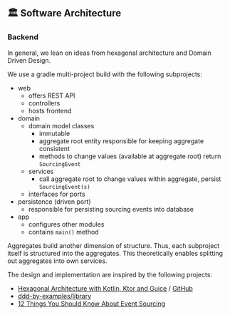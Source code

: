 ## 🏛 Software Architecture

### Backend

In general, we lean on ideas from hexagonal architecture and Domain Driven Design.

We use a gradle multi-project build with the following subprojects:
* web
    * offers REST API
    * controllers
    * hosts frontend
* domain
    * domain model classes
        * immutable
        * aggregate root entity responsible for keeping aggregate consistent
        * methods to change values (available at aggregate root) return `SourcingEvent`
    * services
        * call aggregate root to change values within aggregate, persist `SourcingEvent(s)`
    * interfaces for ports
* persistence (driven port)
    * responsible for persisting sourcing events into database
* app
    * configures other modules
    * contains `main()` method

Aggregates build another dimension of structure. Thus, each subproject itself is structured into the aggregates.
This theoretically enables splitting out aggregates into own services.

The design and implementation are inspired by the following projects:
* [Hexagonal Architecture with Kotlin, Ktor and Guice](https://hackernoon.com/hexagonal-architecture-with-kotlin-ktor-and-guice-f1b68fbdf2d9) / [GitHub](https://github.com/sgerber-hyperanna/ktor-hexagonal-multi-module-template)
* [ddd-by-examples/library](https://github.com/ddd-by-examples/library)
* [12 Things You Should Know About Event Sourcing](http://blog.leifbattermann.de/2017/04/21/12-things-you-should-know-about-event-sourcing/)
